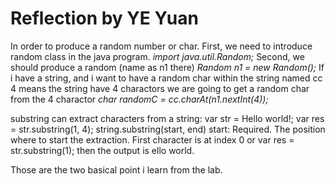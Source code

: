 # Reflection by YE Yuan

In order to produce a random number or char.
First, we need to introduce random class in the java program.
*import java.util.Random;*
Second, we should produce a random (name as n1 there)
*Random n1 = new Random();*
If i have a string, and i want to have a random char within the string named cc
4 means the string have 4 charactors
we are going to get a random char from the 4 charactor
*char randomC = cc.charAt(n1.nextInt(4));*

substring can extract characters from a string:
var str = Hello world!;
var res = str.substring(1, 4);
string.substring(start, end)
start: Required. The position where to start the extraction.
First character is at index 0
or var res = str.substring(1);
then the output is ello world.

Those are the two basical point i learn from the lab.





